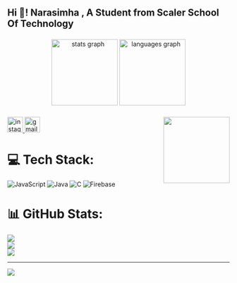 <br clear="both">

<h2 align="left">Hi 👋! Narasimha , A Student from Scaler School Of Technology</h2>

###

<div align="center">
  <img src="https://github-readme-stats.vercel.app/api?username=narasimha-1511&hide_title=false&hide_rank=false&show_icons=true&include_all_commits=true&count_private=true&disable_animations=false&theme=dracula&locale=en&hide_border=false" height="150" alt="stats graph"  />
  <img src="https://github-readme-stats.vercel.app/api/top-langs?username=narasimha-1511&locale=en&hide_title=false&layout=compact&card_width=320&langs_count=5&theme=dracula&hide_border=false" height="150" alt="languages graph"  />
</div>

###

<img align="right" height="150" src="https://cdn.pixabay.com/photo/2017/11/06/13/45/cap-2923682_640.jpg"  />

<div align="left">
  <a href="https://www.instagram.com/__narasimha._/" target="_blank">
    <img src="https://img.shields.io/static/v1?message=Instagram&logo=instagram&label=&color=E4405F&logoColor=white&labelColor=&style=for-the-badge" height="35" alt="instagram logo"  />
  </a>
  <img src="https://img.shields.io/static/v1?message=.&logo=gmail&label=narasimha.23bcs10026@ms.sst.scaler.com&color=D14836&logoColor=white&labelColor=&style=for-the-badge" height="35" alt="gmail logo"  />
</div>

###



# 💻 Tech Stack:
![JavaScript](https://img.shields.io/badge/javascript-%23323330.svg?style=for-the-badge&logo=javascript&logoColor=%23F7DF1E) ![Java](https://img.shields.io/badge/java-%23ED8B00.svg?style=for-the-badge&logo=java&logoColor=white) ![C](https://img.shields.io/badge/c-%2300599C.svg?style=for-the-badge&logo=c&logoColor=white) ![Firebase](https://img.shields.io/badge/firebase-%23039BE5.svg?style=for-the-badge&logo=firebase)
# 📊 GitHub Stats:
![](https://github-readme-stats.vercel.app/api?username=narasimha-1511&theme=dark&hide_border=false&include_all_commits=false&count_private=false)<br/>
![](https://github-readme-streak-stats.herokuapp.com/?user=narasimha-1511&theme=dark&hide_border=false)<br/>
![](https://github-readme-stats.vercel.app/api/top-langs/?username=narasimha-1511&theme=dark&hide_border=false&include_all_commits=false&count_private=false&layout=compact)

---
[![](https://visitcount.itsvg.in/api?id=narasimha-1511&icon=0&color=0)](https://visitcount.itsvg.in)

<!-- Proudly created with GPRM ( https://gprm.itsvg.in ) -->
